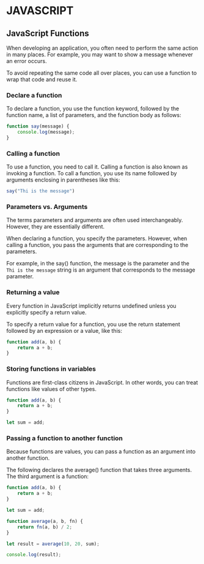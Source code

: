 # JAVASCRIPT
## JavaScript Functions
When developing an application, you often need to perform the same action in many places. For example, you may want to show a message whenever an error occurs.

To avoid repeating the same code all over places, you can use a function to wrap that code and reuse it.

### Declare a function
To declare a function, you use the function keyword, followed by the function name, a list of parameters, and the function body as follows:

```javascript
function say(message) {
    console.log(message);
}
```

### Calling a function
To use a function, you need to call it. Calling a function is also known as invoking a function. To call a function, you use its name followed by arguments enclosing in parentheses like this:

```javascript
say("Thi is the message")
```

### Parameters vs. Arguments
The terms parameters and arguments are often used interchangeably. However, they are essentially different.

When declaring a function, you specify the parameters. However, when calling a function, you pass the arguments that are corresponding to the parameters.

For example, in the say() function, the message is the parameter and the `Thi is the message` string is an argument that corresponds to the message parameter.

### Returning a value
Every function in JavaScript implicitly returns undefined unless you explicitly specify a return value.

To specify a return value for a function, you use the return statement followed by an expression or a value, like this:

```javascript
function add(a, b) {
    return a + b;
}
```

### Storing functions in variables
Functions are first-class citizens in JavaScript. In other words, you can treat functions like values of other types.

```javascript
function add(a, b) {
    return a + b;
}

let sum = add;
```

### Passing a function to another function
Because functions are values, you can pass a function as an argument into another function.

The following declares the average() function that takes three arguments. The third argument is a function:

```javascript
function add(a, b) {
    return a + b;
}

let sum = add;

function average(a, b, fn) {
    return fn(a, b) / 2;
}

let result = average(10, 20, sum);

console.log(result); 
```

